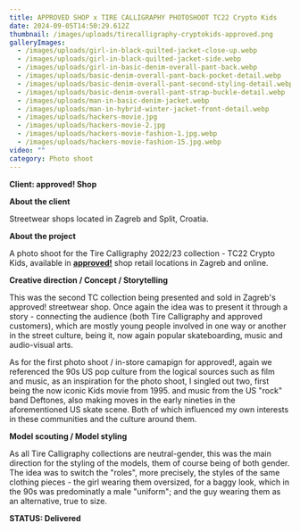 ```yaml
---
title: APPROVED SHOP x TIRE CALLIGRAPHY PHOTOSHOOT TC22 Crypto Kids
date: 2024-09-05T14:50:29.612Z
thumbnail: /images/uploads/tirecalligraphy-cryptokids-approved.png
galleryImages:
  - /images/uploads/girl-in-black-quilted-jacket-close-up.webp
  - /images/uploads/girl-in-black-quilted-jacket-side.webp
  - /images/uploads/girl-in-basic-denim-overall-pant-back.webp
  - /images/uploads/basic-denim-overall-pant-back-pocket-detail.webp
  - /images/uploads/basic-denim-overall-pant-second-styling-detail.webp
  - /images/uploads/basic-denim-overall-pant-strap-buckle-detail.webp
  - /images/uploads/man-in-basic-denim-jacket.webp
  - /images/uploads/man-in-hybrid-winter-jacket-front-detail.webp
  - /images/uploads/hackers-movie.jpg
  - /images/uploads/hackers-movie-2.jpg
  - /images/uploads/hackers-movie-fashion-1.jpg.webp
  - /images/uploads/hackers-movie-fashion-15.jpg.webp
video: ""
category: Photo shoot
---
```

**Client: approved! Shop**

**About the client** 

Streetwear shops located in Zagreb and Split, Croatia.

**About the project**

A photo shoot for the Tire Calligraphy 2022/23 collection - TC22 Crypto Kids, available in **[approved!](https://approved.style/asortiman/muskarci-brandovi-tire-calligraphy/143)** shop retail locations in Zagreb and online. 

**Creative direction / Concept / Storytelling**

This was the second TC collection being presented and sold in Zagreb's approved! streetwear shop. Once again the idea was to present it through a story - connecting the audience (both Tire Calligraphy and approved customers), which are mostly young people involved in one way or another in the street culture, being it, now again popular skateboarding, music and audio-visual arts.  

As for the first photo shoot / in-store camapign for approved!, again we referenced the 90s US pop culture from the logical sources such as film and music, as an inspiration for the photo shoot, I singled out two, first being the now iconic Kids movie from 1995. and music from the US "rock" band Deftones, also making moves in the early nineties in the aforementioned US skate scene. Both of which influenced my own interests in these communities and the culture around them.      

**Model scouting / Model styling** 

As all Tire Calligraphy collections are neutral-gender, this was the main direction for the styling of the models, them of course being of both gender. The idea was to switch the "roles", more precisely, the styles of the same clothing pieces - the girl wearing them oversized, for a baggy look, which in the 90s was predominatly a male "uniform"; and the guy wearing them as an alternative, true to size.

**STATUS: Delivered**